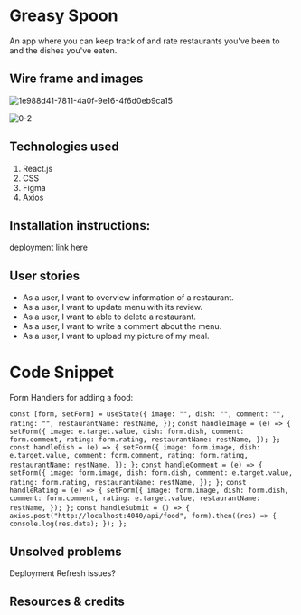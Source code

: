 # Greasy Spoon

An app where you can keep track of and rate restaurants you've been to and the dishes you've eaten.

## Wire frame and images

![1e988d41-7811-4a0f-9e16-4f6d0eb9ca15](https://user-images.githubusercontent.com/103523822/176737198-8ad66826-28f2-41b5-b556-1faa0bc8bf0c.png)

![0-2](https://user-images.githubusercontent.com/103523822/176737259-a3fb2e61-5563-4bd5-b593-295e4eda461e.jpg)

## Technologies used

1. React.js
2. CSS
3. Figma
4. Axios

## Installation instructions:

deployment link here

## User stories

- As a user, I want to overview information of a restaurant.
- As a user, I want to update menu with its review.
- As a user, I want to able to delete a restaurant.
- As a user, I want to write a comment about the menu.
- As a user, I want to upload my picture of my meal.

# Code Snippet

Form Handlers for adding a food:

`
const [form, setForm] = useState({
    image: "",
    dish: "",
    comment: "",
    rating: "",
    restaurantName: restName,
  });
  `
`
  const handleImage = (e) => {
    setForm({
      image: e.target.value,
      dish: form.dish,
      comment: form.comment,
      rating: form.rating,
      restaurantName: restName,
    });
  };
  `
`
  const handleDish = (e) => {
    setForm({
      image: form.image,
      dish: e.target.value,
      comment: form.comment,
      rating: form.rating,
      restaurantName: restName,
    });
  };
  `
`
  const handleComment = (e) => {
    setForm({
      image: form.image,
      dish: form.dish,
      comment: e.target.value,
      rating: form.rating,
      restaurantName: restName,
    });
  };
  `
`
  const handleRating = (e) => {
    setForm({
      image: form.image,
      dish: form.dish,
      comment: form.comment,
      rating: e.target.value,
      restaurantName: restName,
    });
  };
  `
`
  const handleSubmit = () => {
    axios.post("http://localhost:4040/api/food", form).then((res) => {
      console.log(res.data);
    });
  };
`

## Unsolved problems

Deployment
Refresh issues?


## Resources & credits

